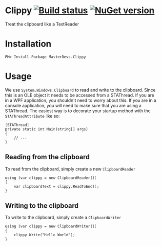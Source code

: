 # Clippy [![Build status](https://ci.appveyor.com/api/projects/status/2f5bhe5r3fuo1pfg/branch/master?svg=true)](https://ci.appveyor.com/project/jquintus/clippy/branch/master) [![NuGet version](https://badge.fury.io/nu/MasterDevs.Clippy.svg)](https://www.nuget.org/packages/MasterDevs.Clippy/)

Treat the clipboard like a TextReader

# Installation

    PM> Install-Package MasterDevs.Clippy

# Usage
We use `System.Windows.Clipboard` to read and write to the clipboard.
Since this is an OLE object it needs to be accessed from a STAThread.
If you are in a WPF application, you shouldn't need to worry about this.
If you are in a console application, you will need to make sure that you are using a STAThread.
The easiest way is to decorate your startup method with the `STAThreadAttribute` like so:

    [STAThread]
    private static int Main(string[] args)
    {
        // ...
    }

## Reading from the clipboard
To read from the clipboard, simply create a new `ClipboardReader`

    using (var clippy = new ClipboardReader())
	{
		var clipboardText = clippy.ReadToEnd();
	}

## Writing to the clipboard
To write to the clipboard, simply create a `ClipboardWriter`

    using (var clippy = new ClipboardWriter())
	{
		clippy.Write("Hello World");
	}